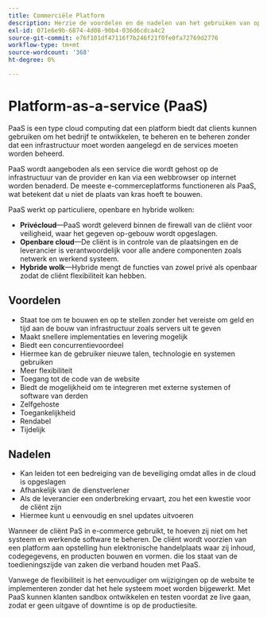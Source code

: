 ```yaml
---
title: Commerciële Platform
description: Herzie de voordelen en de nadelen van het gebruiken van oplossingen PaaS voor uw het ontvangen infrastructuur om te bepalen wat voor uw e-commerce project geschikt is.
exl-id: 071e6e9b-6874-4d08-90b4-036d6cdca4c2
source-git-commit: e76f101df47116f7b246f21f0fe0fa72769d2776
workflow-type: tm+mt
source-wordcount: '368'
ht-degree: 0%

---
```


# Platform-as-a-service (PaaS)

PaaS is een type cloud computing dat een platform biedt dat clients kunnen gebruiken om het bedrijf te ontwikkelen, te beheren en te beheren zonder dat een infrastructuur moet worden aangelegd en de services moeten worden beheerd.

PaaS wordt aangeboden als een service die wordt gehost op de infrastructuur van de provider en kan via een webbrowser op internet worden benaderd. De meeste e-commerceplatforms functioneren als PaaS, wat betekent dat u niet de plaats van kras hoeft te bouwen.

PaaS werkt op particuliere, openbare en hybride wolken:

- **Privécloud**—PaaS wordt geleverd binnen de firewall van de cliënt voor veiligheid, waar het gegeven op-gebouw wordt opgeslagen.
- **Openbare cloud**—De cliënt is in controle van de plaatsingen en de leverancier is verantwoordelijk voor alle andere componenten zoals netwerk en werkend systeem.
- **Hybride wolk**—Hybride mengt de functies van zowel privé als openbaar zodat de cliënt flexibiliteit kan hebben.

## Voordelen

- Staat toe om te bouwen en op te stellen zonder het vereiste om geld en tijd aan de bouw van infrastructuur zoals servers uit te geven
- Maakt snellere implementaties en levering mogelijk
- Biedt een concurrentievoordeel
- Hiermee kan de gebruiker nieuwe talen, technologie en systemen gebruiken
- Meer flexibiliteit
- Toegang tot de code van de website
- Biedt de mogelijkheid om te integreren met externe systemen of software van derden
- Zelfgehoste
- Toegankelijkheid
- Rendabel
- Tijdelijk

## Nadelen

- Kan leiden tot een bedreiging van de beveiliging omdat alles in de cloud is opgeslagen
- Afhankelijk van de dienstverlener
- Als de leverancier een onderbreking ervaart, zou het een kwestie voor de cliënt zijn
- Hiermee kunt u eenvoudig en snel updates uitvoeren

Wanneer de cliënt PaS in e-commerce gebruikt, te hoeven zij niet om het systeem en werkende software te beheren. De cliënt wordt voorzien van een platform aan opstelling hun elektronische handelplaats waar zij inhoud, codegegevens, en producten bouwen en vormen. die los staat van de toedieningszijde van zaken die verband houden met PaaS.

Vanwege de flexibiliteit is het eenvoudiger om wijzigingen op de website te implementeren zonder dat het hele systeem moet worden bijgewerkt. Met PaaS kunnen klanten sandbox ontwikkelen en testen voordat ze live gaan, zodat er geen uitgave of downtime is op de productiesite.

